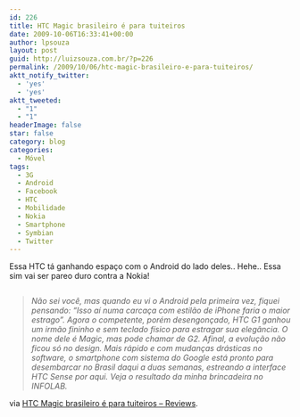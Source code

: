 ```yaml
---
id: 226
title: HTC Magic brasileiro é para tuiteiros
date: 2009-10-06T16:33:41+00:00
author: lpsouza
layout: post
guid: http://luizsouza.com.br/?p=226
permalink: /2009/10/06/htc-magic-brasileiro-e-para-tuiteiros/
aktt_notify_twitter:
  - 'yes'
  - 'yes'
aktt_tweeted:
  - "1"
  - "1"
headerImage: false
star: false
category: blog
categories:
  - Móvel
tags:
  - 3G
  - Android
  - Facebook
  - HTC
  - Mobilidade
  - Nokia
  - Smartphone
  - Symbian
  - Twitter
---
```

Essa HTC tá ganhando espaço com o Android do lado deles.. Hehe.. Essa sim vai ser pareo duro contra a Nokia!

<p style="text-align: center">
  <a href="http://info.abril.com.br/reviews/hardware/smartphones/htc-magic-brasileiro-e-para-tuiteiros.shtml"><img src='http://ihcenter.com.br/luizsouza/files/2009/10/1.jpg' alt='' /></a>
</p>

> _Não sei você, mas quando eu vi o Android pela primeira vez, fiquei pensando: “Isso aí numa carcaça com estilão de iPhone faria o maior estrago”. Agora o competente, porém desengonçado, HTC G1 ganhou um irmão fininho e sem teclado físico para estragar sua elegância. O nome dele é Magic, mas pode chamar de G2. Afinal, a evolução não ficou só no design. Mais rápido e com mudanças drásticas no software, o smartphone com sistema do Google está pronto para desembarcar no Brasil daqui a duas semanas, estreando a interface HTC Sense por aqui. Veja o resultado da minha brincadeira no INFOLAB._

via [HTC Magic brasileiro é para tuiteiros &#8211; Reviews](http://info.abril.com.br/reviews/hardware/smartphones/htc-magic-brasileiro-e-para-tuiteiros.shtml).